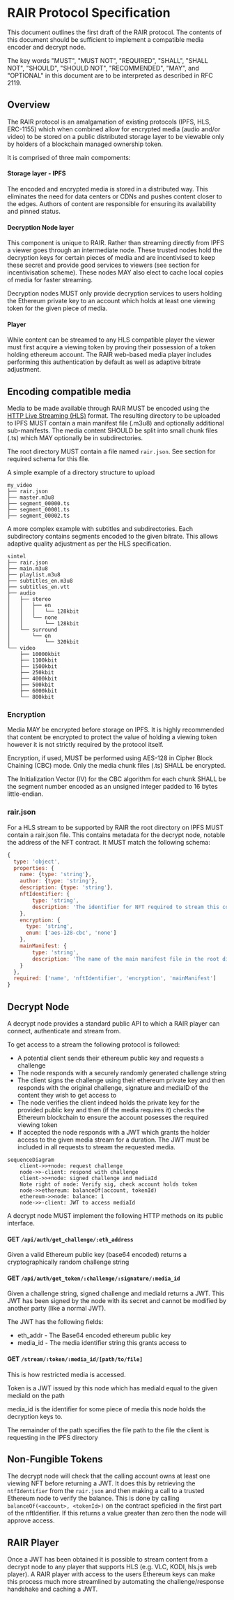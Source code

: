 # RAIR Protocol Specification

This document outlines the first draft of the RAIR protocol. The contents of this document should be sufficient to implement a compatible media encoder and decrypt node.

The key words "MUST", "MUST NOT", "REQUIRED", "SHALL", "SHALL NOT", "SHOULD", "SHOULD NOT", "RECOMMENDED",  "MAY", and "OPTIONAL" in this document are to be interpreted as described in RFC 2119.

## Overview

The RAIR protocol is an amalgamation of existing protocols (IPFS, HLS, ERC-1155) which when combined allow for encrypted media (audio and/or video) to be stored on a public distributed storage layer to be viewable only by holders of a blockchain managed ownership token. 

It is comprised of three main compoments:

#### Storage layer - IPFS

The encoded and encrypted media is stored in a distributed way. This eliminates the need for data centers or CDNs and pushes content closer to the edges. Authors of content are responsible for ensuring its availability and pinned status.

#### Decryption Node layer

This component is unique to RAIR. Rather than streaming directly from IPFS a viewer goes through an intermediate node. These trusted nodes hold the decryption keys for certain pieces of media and are incentivised to keep these secret and provide good services to viewers (see section for incentivisation scheme). These nodes MAY also elect to cache local copies of media for faster streaming.

Decryption nodes MUST only provide decryption services to users holding the Ethereum private key to an account which holds at least one viewing token for the given piece of media.

#### Player

While content can be streamed to any HLS compatible player the viewer must first acquire a viewing token by proving their possession of a token holding ethereum account. The RAIR web-based media player includes performing this authentication by default as well as adaptive bitrate adjustment.

## Encoding compatible media

Media to be made available through RAIR MUST be encoded using the [HTTP Live Streaming (HLS)](https://tools.ietf.org/html/rfc8216) format. The resulting directory to be uploaded to IPFS MUST contain a main manifest file (.m3u8) and optionally additional sub-manifests. The media content SHOULD be split into small chunk files (.ts) which MAY optionally be in subdirectories.

The root directory MUST contain a file named `rair.json`. See section for required schema for this file.

A simple example of a directory structure to upload
```
my_video
├── rair.json
├── master.m3u8
├── segment_00000.ts
├── segment_00001.ts
├── segment_00002.ts
```

A more complex example with subtitles and subdirectories. Each subdirectory contains segments encoded to the given bitrate. This allows adaptive quality adjustment as per the HLS specification.

```
sintel
├── rair.json
├── main.m3u8
├── playlist.m3u8
├── subtitles_en.m3u8
├── subtitles_en.vtt
├── audio
│   ├── stereo
│   │   ├── en
│   │   │   └── 128kbit
│   │   └── none
│   │       └── 128kbit
│   └── surround
│       └── en
│           └── 320kbit
└── video
    ├── 10000kbit
    ├── 1100kbit
    ├── 1500kbit
    ├── 250kbit
    ├── 4000kbit
    ├── 500kbit
    ├── 6000kbit
    └── 800kbit
```

### Encryption

Media MAY be encrypted before storage on IPFS. It is highly recommended that content be encrypted to protect the value of holding a viewing token however it is not strictly required by the protocol itself.

Encryption, if used, MUST be performed using AES-128 in Cipher Block Chaining (CBC) mode. Only the media chunk files (.ts) SHALL be encrypted.

The Initialization Vector (IV) for the CBC algorithm for each chunk SHALL be the segment number encoded as an unsigned integer padded to 16 bytes little-endian.


### rair.json

For a HLS stream to be supported by RAIR the root directory on IPFS MUST contain a rair.json file. This contains metadata for the decrypt node, notable the address of the NFT contract. It MUST match the following schema:

```javascript
{
  type: 'object',
  properties: {
    name: {type: 'string'},
    author: {type: 'string'},
    description: {type: 'string'},
    nftIdentifier: {
        type: 'string',
        description: 'The identifier for NFT required to stream this content. In the form <contractAddr>:<tokenIndex>'
    },
    encryption: {
      type: 'string',
      enum: ['aes-128-cbc', 'none']
    },
    mainManifest: {
        type: 'string',
        description: 'The name of the main manifest file in the root directory. E.g. master.m3u8.'
    }
  },
  required: ['name', 'nftIdentifier', 'encryption', 'mainManifest']
}
```

## Decrypt Node

A decrypt node provides a standard public API to which a RAIR player can connect, authenticate and stream from.

To get access to a stream the following protocol is followed:

- A potential client sends their ethereum public key and requests a challenge
- The node responds with a securely randomly generated challenge string
- The client signs the challenge using their ethereum private key and then responds with the original challenge, signature and mediaID of the content they wish to get access to
- The node verifies the client indeed holds the private key for the provided public key and then (if the media requires it) checks the Ethereum blockchain to ensure the account posesses the required viewing token
- If accepted the node responds with a JWT which grants the holder access to the given media stream for a duration. The JWT must be included in all requests to stream the requested media.

```mermaid
sequenceDiagram
    client->>+node: request challenge
    node->>-client: respond with challenge
    client->>+node: signed challenge and mediaId
    Note right of node: Verify sig, check account holds token
    node->>ethereum: balanceOf(account, tokenId)
    ethereum->>node: balance: 1
    node->>-client: JWT to access mediaId
```

A decrypt node MUST implement the following HTTP methods on its public interface.

#### GET `/api/auth/get_challenge/:eth_address`

Given a valid Ethereum public key (base64 encoded) returns a cryptographically random challenge string

#### GET `/api/auth/get_token/:challenge/:signature/:media_id`

Given a challenge string, signed challenge and mediaId returns a JWT. This JWT has been signed by the node with its secret and cannot be modified by another party (like a normal JWT).

The JWT has the following fields:
- eth_addr - The Base64 encoded ethereum public key
- media_id - The media identifier string this grants access to

#### GET `/stream/:token/:media_id/[path/to/file]`

This is how restricted media is accessed. 

Token is a JWT issued by this node which has mediaId equal to the given mediaId on the path

media_id is the identifier for some piece of media this node holds the decryption keys to.

The remainder of the path specifies the file path to the file the client is requesting in the IPFS directory

## Non-Fungible Tokens

The decrypt node will check that the calling account owns at least one viewing NFT before returning a JWT. It does this by retrieving the `ntfIdentifier` from the `rair.json` and then making a call to a trusted Ethereum node to verify the balance. This is done by calling `balanceOf(<account>, <tokenId>)` on the contract speficied in the first part of the nftIdentifier. If this returns a value greater than zero then the node will approve access. 

## RAIR Player

Once a JWT has been obtained it is possible to stream content from a decrypt node to any player that supports HLS (e.g. VLC, KODI, hls.js web player). A RAIR player with access to the users Ethereum keys can make this process much more streamlined by automating the challenge/response handshake and caching a JWT. 

